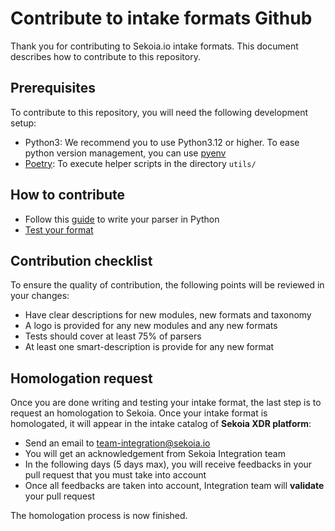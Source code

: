 # Contribute to intake formats Github

Thank you for contributing to Sekoia.io intake formats. This document describes how to contribute to this repository.

## Prerequisites

To contribute to this repository, you will need the following development setup:

- Python3: We recommend you to use Python3.12 or higher. To ease python version management, you can use [pyenv](https://github.com/pyenv/pyenv#installation)
- [Poetry](https://python-poetry.org/docs/#installation): To execute helper scripts in the directory `utils/`

## How to contribute

- Follow this [guide](../parser/) to write your parser in Python
- [Test your format](../testing/)

## Contribution checklist

To ensure the quality of contribution, the following points will be reviewed in your changes:

- Have clear descriptions for new modules, new formats and taxonomy
- A logo is provided for any new modules and any new formats
- Tests should cover at least 75% of parsers
- At least one smart-description is provide for any new format

## Homologation request 

Once you are done writing and testing your intake format, the last step is to request an homologation to Sekoia. Once your intake format is homologated, it will appear in the intake catalog of **Sekoia XDR platform**:

- Send an email to [team-integration@sekoia.io](mailto:team-integration@sekoia.io)
- You will get an acknowledgement from Sekoia Integration team
- In the following days (5 days max), you will receive feedbacks in your pull request that you must take into account
- Once all feedbacks are taken into account, Integration team will **validate** your pull request

The homologation process is now finished.